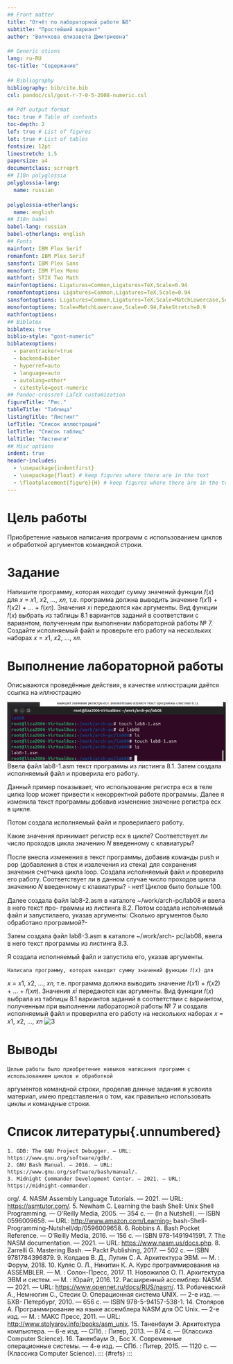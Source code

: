 ```yaml
---
## Front matter
title: "Отчёт по лабораторной работе №8"
subtitle: "Простейший вариант"
author: "Волчкова елизавета Дмитриевна"

## Generic otions
lang: ru-RU
toc-title: "Содержание"

## Bibliography
bibliography: bib/cite.bib
csl: pandoc/csl/gost-r-7-0-5-2008-numeric.csl

## Pdf output format
toc: true # Table of contents
toc-depth: 2
lof: true # List of figures
lot: true # List of tables
fontsize: 12pt
linestretch: 1.5
papersize: a4
documentclass: scrreprt
## I18n polyglossia
polyglossia-lang:
  name: russian

polyglossia-otherlangs:
  name: english
## I18n babel
babel-lang: russian
babel-otherlangs: english
## Fonts
mainfont: IBM Plex Serif
romanfont: IBM Plex Serif
sansfont: IBM Plex Sans
monofont: IBM Plex Mono
mathfont: STIX Two Math
mainfontoptions: Ligatures=Common,Ligatures=TeX,Scale=0.94
romanfontoptions: Ligatures=Common,Ligatures=TeX,Scale=0.94
sansfontoptions: Ligatures=Common,Ligatures=TeX,Scale=MatchLowercase,Scale=0.94
monofontoptions: Scale=MatchLowercase,Scale=0.94,FakeStretch=0.9
mathfontoptions:
## Biblatex
biblatex: true
biblio-style: "gost-numeric"
biblatexoptions:
  - parentracker=true
  - backend=biber
  - hyperref=auto
  - language=auto
  - autolang=other*
  - citestyle=gost-numeric
## Pandoc-crossref LaTeX customization
figureTitle: "Рис."
tableTitle: "Таблица"
listingTitle: "Листинг"
lofTitle: "Список иллюстраций"
lotTitle: "Список таблиц"
lolTitle: "Листинги"
## Misc options
indent: true
header-includes:
  - \usepackage{indentfirst}
  - \usepackage{float} # keep figures where there are in the text
  - \floatplacement{figure}{H} # keep figures where there are in the text
---
```


# Цель работы

Приобретение навыков написания программ с использованием циклов и обработкой
аргументов командной строки.

# Задание

Напишите программу, которая находит сумму значений функции 𝑓(𝑥) для
𝑥 = 𝑥1, 𝑥2, ..., 𝑥𝑛, т.е. программа должна выводить значение 𝑓(𝑥1) + 𝑓(𝑥2) + ... + 𝑓(𝑥𝑛).
Значения 𝑥𝑖 передаются как аргументы. Вид функции 𝑓(𝑥) выбрать из таблицы
8.1 вариантов заданий в соответствии с вариантом, полученным при выполнении
лабораторной работы № 7. Создайте исполняемый файл и проверьте его работу на
нескольких наборах 𝑥 = 𝑥1, 𝑥2, ..., 𝑥𝑛.



# Выполнение лабораторной работы

Описываются проведённые действия, в качестве иллюстрации даётся ссылка на иллюстрацию

![2](./image/2lab08.jpg)
Ввела файл lab8-1.asm текст программы из листинга 8.1. Затем создала исполняемый файл
и проверила его работу.

Данный пример показывает, что использование регистра ecx в теле цилка loop может
привести к некорректной работе программы. Далее я изменила текст программы добавив изменение
значение регистра ecx в цикле.

Потом создала исполняемый файл и проверилаего работу. 

Какие значения принимает регистр
ecx в цикле? Соответствует ли число проходов цикла значению 𝑁 введенному с клавиатуры?

После внесла  изменения в текст программы, добавив команды push
и pop (добавления в стек и извлечения из стека) для сохранения значения счетчика цикла
loop.
Создала исполняемый файл и проверила его работу. 
Соответствует ли в данном случае
число проходов цикла значению 𝑁 введенному с клавиатуры? - нет! Циклов было больше 100.

Далее создала файл lab8-2.asm в каталоге ~/work/arch-pc/lab08 и ввела в него текст про-
граммы из листинга 8.2.
Потом создала исполняемый файл и запустилаего, указав аргументы:
Ckолько аргументов было обработано программой?-


Затем создала файл lab8-3.asm в каталоге ~/work/arch-
pc/lab08, ввела в него текст программы из листинга 8.3.

Я создала исполняемый файл и запустила его, указав аргументы. 


	Написала программу, которая находит сумму значений функции 𝑓(𝑥) для
𝑥 = 𝑥1, 𝑥2, ..., 𝑥𝑛, т.е. программа должна выводить значение 𝑓(𝑥1) + 𝑓(𝑥2) + ... + 𝑓(𝑥𝑛).
Значения 𝑥𝑖 передаются как аргументы. 
	Вид функции 𝑓(𝑥) выбрала из таблицы 8.1 вариантов заданий в соответствии с вариантом, полученным при выполнении лабораторной работы № 7 и создалв исполняемый файл и проверилпа его работу на
нескольких наборах 𝑥 = 𝑥1, 𝑥2, ..., 𝑥𝑛
![3](./imagec/cpjpg(1))


# Выводы
	Целью работы было приобретение навыков написания программ с использованием циклов и обработкой
аргументов командной строки, проделав данные задания я усвоила материал, имею представления о том, как правильно использовать циклы и командные строки.


# Список литературы{.unnumbered}
	1. GDB: The GNU Project Debugger. — URL: https://www.gnu.org/software/gdb/.
	2. GNU Bash Manual. — 2016. — URL: https://www.gnu.org/software/bash/manual/.
	3. Midnight Commander Development Center. — 2021. — URL: https://midnight-commander.
org/.
	4. NASM Assembly Language Tutorials. — 2021. — URL: https://asmtutor.com/.
	5. Newham C. Learning the bash Shell: Unix Shell Programming. — O’Reilly Media, 2005. —
354 с. — (In a Nutshell). — ISBN 0596009658. — URL: http://www.amazon.com/Learning-
bash-Shell-Programming-Nutshell/dp/0596009658.
	6. Robbins A. Bash Pocket Reference. — O’Reilly Media, 2016. — 156 с. — ISBN 978-1491941591.
	7. The NASM documentation. — 2021. — URL: https://www.nasm.us/docs.php.
	8. Zarrelli G. Mastering Bash. — Packt Publishing, 2017. — 502 с. — ISBN 9781784396879.
	9. Колдаев В. Д., Лупин С. А. Архитектура ЭВМ. — М. : Форум, 2018.
	10. Куляс О. Л., Никитин К. А. Курс программирования на ASSEMBLER. — М. : Солон-Пресс,
2017.
	11. Новожилов О. П. Архитектура ЭВМ и систем. — М. : Юрайт, 2016.
	12. Расширенный ассемблер: NASM. — 2021. — URL: https://www.opennet.ru/docs/RUS/nasm/.
	13. Робачевский А., Немнюгин С., Стесик О. Операционная система UNIX. — 2-е изд. — БХВ-
Петербург, 2010. — 656 с. — ISBN 978-5-94157-538-1.
	14. Столяров А. Программирование на языке ассемблера NASM для ОС Unix. — 2-е изд. —
М. : МАКС Пресс, 2011. — URL: http://www.stolyarov.info/books/asm_unix.
	15. Таненбаум Э. Архитектура компьютера. — 6-е изд. — СПб. : Питер, 2013. — 874 с. —
(Классика Computer Science).
	16. Таненбаум Э., Бос Х. Современные операционные системы. — 4-е изд. — СПб. : Питер,
2015. — 1120 с. — (Классика Computer Science).
::: {#refs}
:::
